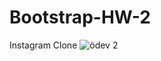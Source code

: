 # Bootstrap-HW-2
Instagram Clone
![ödev 2](https://user-images.githubusercontent.com/97365978/172490806-e591c1b5-0618-4881-9c40-f3a4f3deb5f6.png)
